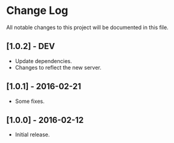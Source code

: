 # Change Log
All notable changes to this project will be documented in this file.

## [1.0.2] - DEV
- Update dependencies.
- Changes to reflect the new server.

## [1.0.1] - 2016-02-21
- Some fixes.

## [1.0.0] - 2016-02-12

- Initial release.
